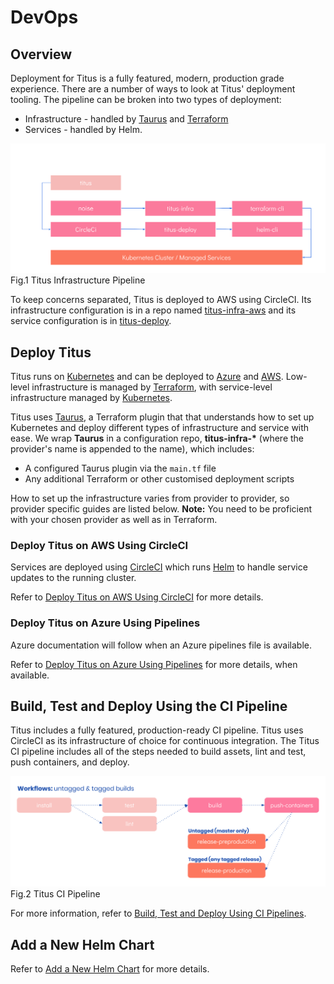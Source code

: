 # DevOps

## Overview
Deployment for Titus is a fully featured, modern, production grade experience. There are a number of ways to look at Titus' deployment tooling. The pipeline can be broken into two types of deployment:
* Infrastructure - handled by [Taurus] and [Terraform]
* Services - handled by Helm.

![titus-infrastructure-pipeline](../img/titus-pipeline.svg)
Fig.1 Titus Infrastructure Pipeline

To keep concerns separated, Titus is deployed to AWS using CircleCI. Its infrastructure configuration is in a repo named [titus-infra-aws] and its service configuration is in [titus-deploy].


## Deploy Titus
Titus runs on [Kubernetes] and can be deployed to [Azure] and  [AWS]. Low-level infrastructure is managed by [Terraform], with service-level infrastructure managed by [Kubernetes].

Titus uses [Taurus], a Terraform plugin that that understands how to set up Kubernetes and deploy different types of infrastructure and service with ease. We wrap __Taurus__ in a configuration repo, __titus-infra-*__ (where the provider's name is appended to the name), which includes:

- A configured Taurus plugin via the `main.tf` file
- Any additional Terraform or other customised deployment scripts

How to set up the infrastructure varies from provider to provider, so provider specific guides are listed below.
**Note:** You need to be proficient with your chosen provider as well as in Terraform.


### Deploy Titus on AWS Using CircleCI
Services are deployed using [CircleCI] which runs [Helm] to handle service updates to the running cluster.

Refer to [Deploy Titus on AWS Using CircleCI](devops/aws/) for more details.


### Deploy Titus on Azure Using Pipelines
Azure documentation will follow when an Azure pipelines file is available.

Refer to [Deploy Titus on Azure Using Pipelines](devops/azure/) for more details, when available.


## Build, Test and Deploy Using the CI Pipeline
Titus includes a fully featured, production-ready CI pipeline. Titus uses CircleCI as its infrastructure of choice for continuous integration. The Titus CI pipeline includes all of the steps needed to build assets, lint and test, push containers, and deploy.

![titus-ci-pipeline](../img/titus-ci-pipeline.svg)
Fig.2 Titus CI Pipeline

For more information, refer to [Build, Test and Deploy Using CI Pipelines](devops/ci-pipeline/).

## Add a New Helm Chart

Refer to [Add a New Helm Chart](devops/helm-chart/) for more details.



[CircleCI]: https://circleci.com
[Taurus]: https://nf-taurus.netlify.com/#/
[titus-infra-aws]: https://github.com/nearform/titus-infra-aws
[titus-deploy]: https://github.com/nearform/titus-deploy
[Terraform]: https://www.terraform.io
[Azure]: https://azure.microsoft.com
[AWS]: https://aws.amazon.com
[Helm]: https://helm.sh
[Kubernetes]: https://kubernetes.io
